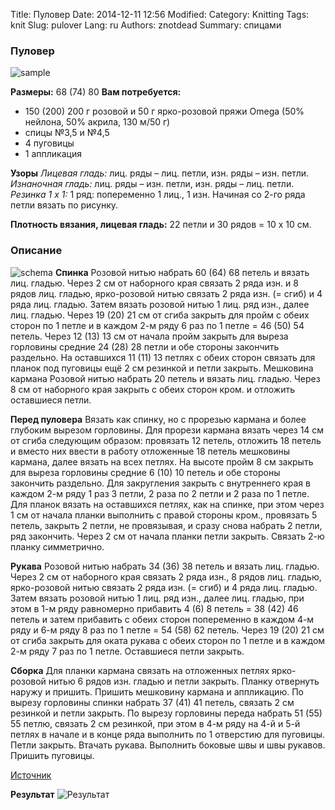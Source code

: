 Title: Пуловер
Date: 2014-12-11 12:56
Modified: 
Category: Knitting
Tags: knit
Slug: pulover
Lang: ru
Authors: znotdead
Summary: спицами

### Пуловер

![sample](static/img/knitting/pulover/sample.jpg)

**Размеры:** 68 (74) 80
**Вам потребуется:**
- 150 (200) 200 г розовой и 50 г ярко-розовой пряжи Omega (50% нейлона, 50% акрила, 130 м/50 г)
- спицы №3,5 и №4,5
- 4 пуговицы
- 1 аппликация

**Узоры**
*Лицевая гладь:* лиц. ряды – лиц. петли, изн. ряды – изн. петли.
*Изнаночная гладь:* лиц. ряды – изн. петли, изн. ряды – лиц. петли.
*Резинка 1 х 1:* 1 ряд: попеременно 1 лиц., 1 изн. Начиная со 2-го ряда петли вязать по рисунку.

**Плотность вязания, лицевая гладь:** 22 петли и 30 рядов = 10 х 10 см.

### Описание
![schema](static/img/knitting/pulover/schema.jpg)
**Спинка**
Розовой нитью набрать 60 (64) 68 петель и вязать лиц. гладью. Через 2 см от наборного края связать 2 ряда изн. и 8 рядов лиц. гладью, ярко-розовой нитью связать 2 ряда изн. (= сгиб) и 4 ряда лиц. гладью. Затем вязать розовой нитью 1 лиц. ряд изн., далее лиц. гладью. Через 19 (20) 21 см от сгиба закрыть для пройм с обеих сторон по 1 петле и в каждом 2-м ряду 6 раз по 1 петле = 46 (50) 54 петель. Через 12 (13) 13 см от начала пройм закрыть для выреза горловины средние 24 (28) 28 петли и обе стороны закончить раздельно. На оставшихся 11 (11) 13 петлях с обеих сторон связать для планок под пуговицы ещё 2 см резинкой и петли закрыть. Мешковина кармана Розовой нитью набрать 20 петель и вязать лиц. гладью. Через 8 см от наборного края закрыть с обеих сторон кром. и отложить оставшиеся петли.

**Перед пуловера**
Вязать как спинку, но с прорезью кармана и более глубоким вырезом горловины. Для прорези кармана вязать через 14 см от сгиба следующим образом: провязать 12 петель, отложить 18 петель и вместо них ввести в работу отложенные 18 петель мешковины кармана, далее вязать на всех петлях. На высоте пройм 8 см закрыть для выреза горловины средние 6 (10) 10 петель и обе стороны закончить раздельно. Для закругления закрыть с внутреннего края в каждом 2-м ряду 1 раз 3 петли, 2 раза по 2 петли и 2 раза по 1 петле. Для планок вязать на оставшихся петлях, как на спинке, при этом через 1 см от начала планки выполнить с правой стороны кром., провязать 5 петель, закрыть 2 петли, не провязывая, и сразу снова набрать 2 петли, ряд закончить. Через 2 см от начала планки петли закрыть. Связать 2-ю планку симметрично.

**Рукава**
Розовой нитью набрать 34 (36) 38 петель и вязать лиц. гладью. Через 2 см от наборного края связать 2 ряда изн., 8 рядов лиц. гладью, ярко-розовой нитью связать 2 ряда изн. (= сгиб) и 4 ряда лиц. гладью. Затем вязать розовой нитью 1 лиц. ряд изн., далее лиц. гладью, при этом в 1-м ряду равномерно прибавить 4 (6) 8 петель = 38 (42) 46 петель и затем прибавить с обеих сторон попеременно в каждом 4-м ряду и 6-м ряду 8 раз по 1 петле = 54 (58) 62 петель. Через 19 (20) 21 см от сгиба закрыть для оката рукава с обеих сторон по 1 петле и в каждом 2-м ряду 7 раз по 1 петле. Оставшиеся петли закрыть.

**Сборка**
Для планки кармана связать на отложенных петлях ярко-розовой нитью 6 рядов изн. гладью и петли закрыть. Планку отвернуть наружу и пришить. Пришить мешковину кармана и аппликацию. По вырезу горловины спинки набрать 37 (41) 41 петель, связать 2 см резинкой и петли закрыть. По вырезу горловины переда набрать 51 (55) 55 петлю, связать 2 см резинкой, при этом в 4-м ряду на 4-й и 5-й петлях в начале и в конце ряда выполнить по 1 отверстию для пуговицы. Петли закрыть. Втачать рукава. Выполнить боковые швы и швы рукавов. Пришить пуговицы.

[Источник](http://hvastunova.ru/pulover-dlya-malenkoj-devochki/)

**Результат**
![Результат](static/img/knitting/pulover/result.jpg)
